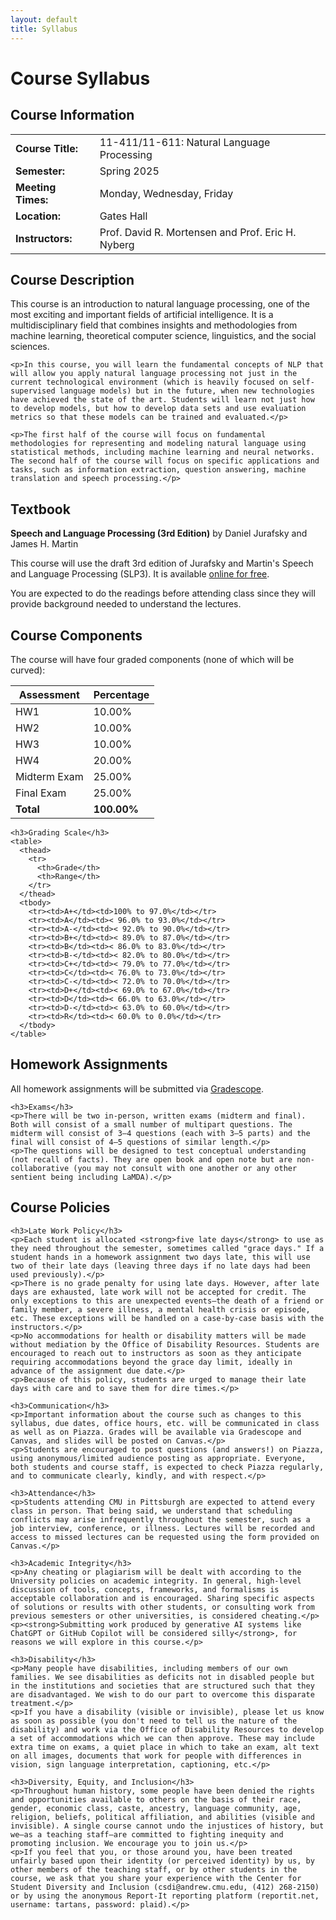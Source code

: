 ```yaml
---
layout: default
title: Syllabus
---
```


<div class="page-header">
  <h1>Course Syllabus</h1>
</div>

<div class="syllabus-content">
  <div class="card">
    <h2>Course Information</h2>
    <table class="info-table">
      <tr>
        <td><strong>Course Title:</strong></td>
        <td>11-411/11-611: Natural Language Processing</td>
      </tr>
      <tr>
        <td><strong>Semester:</strong></td>
        <td>Spring 2025</td>
      </tr>
      <tr>
        <td><strong>Meeting Times:</strong></td>
        <td>Monday, Wednesday, Friday</td>
      </tr>
      <tr>
        <td><strong>Location:</strong></td>
        <td>Gates Hall</td>
      </tr>
      <tr>
        <td><strong>Instructors:</strong></td>
        <td>Prof. David R. Mortensen and Prof. Eric H. Nyberg</td>
      </tr>
    </table>
  </div>

  <div class="card">
    <h2>Course Description</h2>
    <p>This course is an introduction to natural language processing, one of the most exciting and important fields of artificial intelligence. It is a multidisciplinary field that combines insights and methodologies from machine learning, theoretical computer science, linguistics, and the social sciences.</p>
    
    <p>In this course, you will learn the fundamental concepts of NLP that will allow you apply natural language processing not just in the current technological environment (which is heavily focused on self-supervised language models) but in the future, when new technologies have achieved the state of the art. Students will learn not just how to develop models, but how to develop data sets and use evaluation metrics so that these models can be trained and evaluated.</p>
    
    <p>The first half of the course will focus on fundamental methodologies for representing and modeling natural language using statistical methods, including machine learning and neural networks. The second half of the course will focus on specific applications and tasks, such as information extraction, question answering, machine translation and speech processing.</p>
  </div>

  <div class="card">
    <h2>Textbook</h2>
    <p><strong>Speech and Language Processing (3rd Edition)</strong> by Daniel Jurafsky and James H. Martin</p>
    <p>This course will use the draft 3rd edition of Jurafsky and Martin's Speech and Language Processing (SLP3). It is available <a href="https://web.stanford.edu/~jurafsky/slp3/">online for free</a>.</p>
    <p>You are expected to do the readings before attending class since they will provide background needed to understand the lectures.</p>
  </div>

  <div class="card">
    <h2>Course Components</h2>
    <p>The course will have four graded components (none of which will be curved):</p>
    <table>
      <thead>
        <tr>
          <th>Assessment</th>
          <th>Percentage</th>
        </tr>
      </thead>
      <tbody>
        <tr>
          <td>HW1</td>
          <td>10.00%</td>
        </tr>
        <tr>
          <td>HW2</td>
          <td>10.00%</td>
        </tr>
        <tr>
          <td>HW3</td>
          <td>10.00%</td>
        </tr>
        <tr>
          <td>HW4</td>
          <td>20.00%</td>
        </tr>
        <tr>
          <td>Midterm Exam</td>
          <td>25.00%</td>
        </tr>
        <tr>
          <td>Final Exam</td>
          <td>25.00%</td>
        </tr>
        <tr>
          <td><strong>Total</strong></td>
          <td><strong>100.00%</strong></td>
        </tr>
      </tbody>
    </table>
    
    <h3>Grading Scale</h3>
    <table>
      <thead>
        <tr>
          <th>Grade</th>
          <th>Range</th>
        </tr>
      </thead>
      <tbody>
        <tr><td>A+</td><td>100% to 97.0%</td></tr>
        <tr><td>A</td><td>< 96.0% to 93.0%</td></tr>
        <tr><td>A-</td><td>< 92.0% to 90.0%</td></tr>
        <tr><td>B+</td><td>< 89.0% to 87.0%</td></tr>
        <tr><td>B</td><td>< 86.0% to 83.0%</td></tr>
        <tr><td>B-</td><td>< 82.0% to 80.0%</td></tr>
        <tr><td>C+</td><td>< 79.0% to 77.0%</td></tr>
        <tr><td>C</td><td>< 76.0% to 73.0%</td></tr>
        <tr><td>C-</td><td>< 72.0% to 70.0%</td></tr>
        <tr><td>D+</td><td>< 69.0% to 67.0%</td></tr>
        <tr><td>D</td><td>< 66.0% to 63.0%</td></tr>
        <tr><td>D-</td><td>< 63.0% to 60.0%</td></tr>
        <tr><td>R</td><td>< 60.0% to 0.0%</td></tr>
      </tbody>
    </table>
  </div>

  <div class="card">
    <h2>Homework Assignments</h2>
    <p>All homework assignments will be submitted via <a href="https://gradescope.com">Gradescope</a>.</p>
    
    <h3>Exams</h3>
    <p>There will be two in-person, written exams (midterm and final). Both will consist of a small number of multipart questions. The midterm will consist of 3–4 questions (each with 3–5 parts) and the final will consist of 4–5 questions of similar length.</p>
    <p>The questions will be designed to test conceptual understanding (not recall of facts). They are open book and open note but are non-collaborative (you may not consult with one another or any other sentient being including LaMDA).</p>
  </div>

  <div class="card">
    <h2>Course Policies</h2>
    
    <h3>Late Work Policy</h3>
    <p>Each student is allocated <strong>five late days</strong> to use as they need throughout the semester, sometimes called "grace days." If a student hands in a homework assignment two days late, this will use two of their late days (leaving three days if no late days had been used previously).</p>
    <p>There is no grade penalty for using late days. However, after late days are exhausted, late work will not be accepted for credit. The only exceptions to this are unexpected events—the death of a friend or family member, a severe illness, a mental health crisis or episode, etc. These exceptions will be handled on a case-by-case basis with the instructors.</p>
    <p>No accommodations for health or disability matters will be made without mediation by the Office of Disability Resources. Students are encouraged to reach out to instructors as soon as they anticipate requiring accommodations beyond the grace day limit, ideally in advance of the assignment due date.</p>
    <p>Because of this policy, students are urged to manage their late days with care and to save them for dire times.</p>
    
    <h3>Communication</h3>
    <p>Important information about the course such as changes to this syllabus, due dates, office hours, etc. will be communicated in class as well as on Piazza. Grades will be available via Gradescope and Canvas, and slides will be posted on Canvas.</p>
    <p>Students are encouraged to post questions (and answers!) on Piazza, using anonymous/limited audience posting as appropriate. Everyone, both students and course staff, is expected to check Piazza regularly, and to communicate clearly, kindly, and with respect.</p>
    
    <h3>Attendance</h3>
    <p>Students attending CMU in Pittsburgh are expected to attend every class in person. That being said, we understand that scheduling conflicts may arise infrequently throughout the semester, such as a job interview, conference, or illness. Lectures will be recorded and access to missed lectures can be requested using the form provided on Canvas.</p>
    
    <h3>Academic Integrity</h3>
    <p>Any cheating or plagiarism will be dealt with according to the University policies on academic integrity. In general, high-level discussion of tools, concepts, frameworks, and formalisms is acceptable collaboration and is encouraged. Sharing specific aspects of solutions or results with other students, or consulting work from previous semesters or other universities, is considered cheating.</p>
    <p><strong>Submitting work produced by generative AI systems like ChatGPT or GitHub Copilot will be considered silly</strong>, for reasons we will explore in this course.</p>
    
    <h3>Disability</h3>
    <p>Many people have disabilities, including members of our own families. We see disabilities as deficits not in disabled people but in the institutions and societies that are structured such that they are disadvantaged. We wish to do our part to overcome this disparate treatment.</p>
    <p>If you have a disability (visible or invisible), please let us know as soon as possible (you don't need to tell us the nature of the disability) and work via the Office of Disability Resources to develop a set of accommodations which we can then approve. These may include extra time on exams, a quiet place in which to take an exam, alt text on all images, documents that work for people with differences in vision, sign language interpretation, captioning, etc.</p>
    
    <h3>Diversity, Equity, and Inclusion</h3>
    <p>Throughout human history, some people have been denied the rights and opportunities available to others on the basis of their race, gender, economic class, caste, ancestry, language community, age, religion, beliefs, political affiliation, and abilities (visible and invisible). A single course cannot undo the injustices of history, but we—as a teaching staff—are committed to fighting inequity and promoting inclusion. We encourage you to join us.</p>
    <p>If you feel that you, or those around you, have been treated unfairly based upon their identity (or perceived identity) by us, by other members of the teaching staff, or by other students in the course, we ask that you share your experience with the Center for Student Diversity and Inclusion (csdi@andrew.cmu.edu, (412) 268-2150) or by using the anonymous Report-It reporting platform (reportit.net, username: tartans, password: plaid).</p>
  </div>
</div>